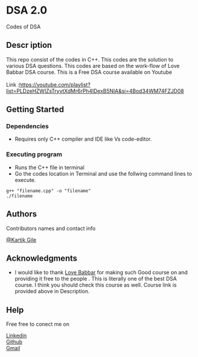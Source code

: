 # DSA 2.0

Codes of DSA

## Descr iption

This repo consist of the codes in C++. This codes are the solution to various DSA questions. This codes are based on the work-flow of Love Babbar DSA course. This is a Free DSA course available on Youtube<br><br>
Link :https://youtube.com/playlist?list=PLDzeHZWIZsTryvtXdMr6rPh4IDexB5NIA&si=4Bod34WM74FZJD08

## Getting Started

### Dependencies

- Requires only C++ compiler and IDE like Vs code-editor.

### Executing program

- Runs the C++ file in terminal
- Go the codes location in Terminal and use the follwing command lines to execute.

```
g++ "filename.cpp" -o "filename"
./filename
```

## Authors

Contributors names and contact info

[@Kartik Gile](https://github.com/kartik0920)

## Acknowledgments

- I would like to thank [Love Babbar](https://github.com/loveBabbar) for making such Good course on and providing it free to the people . This is literally one of the best DSA course. I think you should check this course as well. Course link is provided above in Description.

## Help

Free free to conect me on

[Linkedin](https://www.linkedin.com/in/kartik-gile/)<br>
[Github](https://www.github.com/kartik0920)<br>
[Gmail](mailto:kartik0920@gmail.com)<br>
